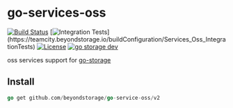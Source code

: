 # go-services-oss

[![Build Status](https://github.com/beyondstorage/go-service-oss/workflows/Unit%20Test/badge.svg?branch=master)](https://github.com/beyondstorage/go-service-oss/actions?query=workflow%3A%22Unit+Test%22)
[![Integration Tests](https://teamcity.beyondstorage.io/app/rest/builds/buildType:(id:Services_Oss_IntegrationTests)/statusIcon)](https://teamcity.beyondstorage.io/buildConfiguration/Services_Oss_IntegrationTests)
[![License](https://img.shields.io/badge/license-apache%20v2-blue.svg)](https://github.com/Xuanwo/storage/blob/master/LICENSE)
[![go storage dev](https://img.shields.io/matrix/go-service-oss:aos.dev.svg?server_fqdn=chat.aos.dev&label=%23go-service-oss%3Aaos.dev&logo=matrix)](https://matrix.to/#/#go-service-oss:aos.dev)

oss services support for [go-storage](https://github.com/beyondstorage/go-storage)

## Install

```go
go get github.com/beyondstorage/go-service-oss/v2
```

